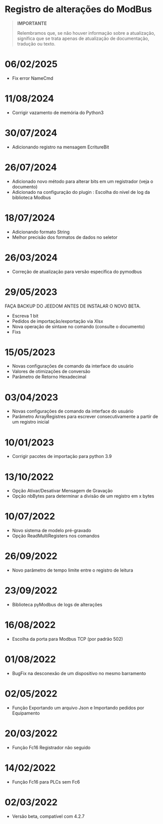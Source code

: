 # Registro de alterações do ModBus

>**IMPORTANTE**
>
>Relembramos que, se não houver informação sobre a atualização, significa que se trata apenas de atualização de documentação, tradução ou texto.


# 06/02/2025

- Fix error NameCmd


# 11/08/2024

- Corrigir vazamento de memória do Python3

# 30/07/2024

- Adicionando registro na mensagem EcritureBit

# 26/07/2024

- Adicionado novo método para alterar bits em um registrador (veja o documento)
- Adicionado na configuração do plugin : Escolha do nível de log da biblioteca Modbus


# 18/07/2024

- Adicionando formato String
- Melhor precisão dos formatos de dados no seletor


# 26/03/2024

- Correção de atualização para versão específica do pymodbus

# 29/05/2023

FAÇA BACKUP DO JEEDOM ANTES DE INSTALAR O NOVO BETA.
- Escreva 1 bit
- Pedidos de importação/exportação via Xlsx
- Nova operação de sintaxe no comando (consulte o documento)
- Fixs

# 15/05/2023

- Novas configurações de comando da interface do usuário
- Valores de otimizações de conversão
- Parâmetro de Retorno Hexadecimal

# 03/04/2023

- Novas configurações de comando da interface do usuário
- Parâmetro ArrayRegistres para escrever consecutivamente a partir de um registro inicial

# 10/01/2023
- Corrigir pacotes de importação para python 3.9

# 13/10/2022
- Opção Ativar/Desativar Mensagem de Gravação
- Opção nbBytes para determinar a divisão de um registro em x bytes

# 10/07/2022
- Novo sistema de modelo pré-gravado
- Opção ReadMultiRegisters nos comandos

# 26/09/2022
- Novo parâmetro de tempo limite entre o registro de leitura

# 23/09/2022
- Biblioteca pyModbus de logs de alterações

# 16/08/2022
- Escolha da porta para Modbus TCP (por padrão 502)

# 01/08/2022
- BugFix na desconexão de um dispositivo no mesmo barramento

# 02/05/2022
- Função Exportando um arquivo Json e Importando pedidos por Equipamento

# 20/03/2022
- Função Fc16 Registrador não seguido

# 14/02/2022
- Função Fc16 para PLCs sem Fc6

# 02/03/2022
- Versão beta, compatível com 4.2.7
